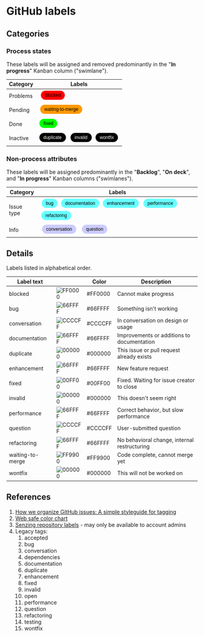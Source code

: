 # GitHub labels

## Categories

### Process states

These labels will be assigned and removed predominantly in the "**In progress**" Kanban column ("swimlane").

| Category   | Labels                                                                      |
|------------|-----------------------------------------------------------------------------|
| Problems   | ![blocked](blocked.png)                                                     |
| Pending    | ![waiting to merge](waiting-to-merge.png)                                   |
| Done       | ![fixed](fixed.png)                                                         |
| Inactive   | ![duplicate](duplicate.png) ![invalid](invalid.png) ![wontfix](wontfix.png) |

### Non-process attributes

These labels will be assigned predominantly in the "**Backlog**", "**On deck**", and "**In progress**" Kanban columns ("swimlanes").

| Category   | Labels |
|------------|--------|
| Issue type | ![bug](bug.png) ![documentation](documentation.png) ![enhancement](enhancement.png) ![performance](performance.png) ![refactoring](refactoring.png) |
| Info       | ![conversation](conversation.png) ![question](question.png) |

## Details

Labels listed in alphabetical order.

| Label text       |                                                                   | Color   | Description                                  |
|------------------|-------------------------------------------------------------------|---------|----------------------------------------------|
| blocked          | ![FF0000](https://via.placeholder.com/30x30/FF0000/FF0000?text=.) | #FF0000 | Cannot make progress                         |
| bug              | ![66FFFF](https://via.placeholder.com/30x30/66FFFF/66FFFF?text=.) | #66FFFF | Something isn't working                      |
| conversation     | ![CCCCFF](https://via.placeholder.com/30x30/CCCCFF/CCCCFF?text=.) | #CCCCFF | In conversation on design or usage           |
| documentation    | ![66FFFF](https://via.placeholder.com/30x30/66FFFF/66FFFF?text=.) | #66FFFF | Improvements or additions to documentation   |
| duplicate        | ![000000](https://via.placeholder.com/30x30/000000/000000?text=.) | #000000 | This issue or pull request already exists    |
| enhancement      | ![66FFFF](https://via.placeholder.com/30x30/66FFFF/66FFFF?text=.) | #66FFFF | New feature request                          |
| fixed            | ![00FF00](https://via.placeholder.com/30x30/00FF00/00FF00?text=.) | #00FF00 | Fixed. Waiting for issue creator to close    |
| invalid          | ![000000](https://via.placeholder.com/30x30/000000/000000?text=.) | #000000 | This doesn't seem right                      |
| performance      | ![66FFFF](https://via.placeholder.com/30x30/66FFFF/66FFFF?text=.) | #66FFFF | Correct behavior, but slow performance       |
| question         | ![CCCCFF](https://via.placeholder.com/30x30/CCCCFF/CCCCFF?text=.) | #CCCCFF | User-submitted question                      |
| refactoring      | ![66FFFF](https://via.placeholder.com/30x30/66FFFF/66FFFF?text=.) | #66FFFF | No behavioral change, internal restructuring |
| waiting-to-merge | ![FF9900](https://via.placeholder.com/30x30/FF9900/FF9900?text=.) | #FF9900 | Code complete, cannot merge yet              |
| wontfix          | ![000000](https://via.placeholder.com/30x30/000000/000000?text=.) | #000000 | This will not be worked on                   |

## References

1. [How we organize GitHub issues: A simple styleguide for tagging](https://robinpowered.com/blog/best-practice-system-for-organizing-and-tagging-github-issues/)
1. [Web safe color chart](https://htmlcolorcodes.com/color-chart/web-safe-color-chart/)
1. [Senzing repository labels](https://github.com/organizations/Senzing/settings/labels) - may only be available to account admins
1. Legacy tags:
   1. accepted
   1. bug
   1. conversation
   1. dependencies
   1. documentation
   1. duplicate
   1. enhancement
   1. fixed
   1. invalid
   1. open
   1. performance
   1. question
   1. refactoring
   1. testing
   1. wontfix
